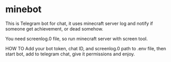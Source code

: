 # minebot

This is Telegram bot for chat, it uses minecraft server log and notify if someone get achievement, or dead somehow.

You need screenlog.0 file, so run minecraft server with screen tool.

HOW TO
Add your bot token, chat ID, and screenlog.0 path to .env file, then start bot, add to telegram chat, give it permissions and enjoy.
